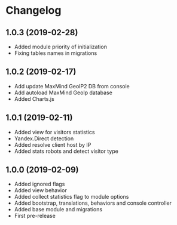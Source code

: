 Changelog
=========

## 1.0.3 (2019-02-28)
 * Added module priority of initialization
 * Fixing tables names in migrations
 
## 1.0.2 (2019-02-17)
 * Add update MaxMind GeoIP2 DB from console
 * Add autoload MaxMind GeoIp database
 * Added Charts.js
 
## 1.0.1 (2019-02-11)
 * Added view for visitors statistics
 * Yandex.Direct detection
 * Added resolve client host by IP
 * Added stats robots and detect visitor type

## 1.0.0 (2019-02-09)
 * Added ignored flags
 * Added view behavior
 * Added collect statistics flag to module options
 * Added bootstrap, translations, behaviors and console controller
 * Added base module and migrations
 * First pre-release